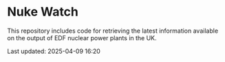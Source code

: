 # Nuke Watch

This repository includes code for retrieving the latest information available on the output of EDF nuclear power plants in the UK.

Last updated: 2025-04-09 16:20